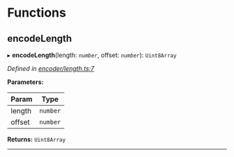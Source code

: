 

# Functions

<a id="encodelength"></a>

##  encodeLength

▸ **encodeLength**(length: *`number`*, offset: *`number`*): `Uint8Array`

*Defined in [encoder/length.ts:7](https://github.com/polkadot-js/common/blob/5ce8f91/packages/util-rlp/src/encoder/length.ts#L7)*

**Parameters:**

| Param | Type |
| ------ | ------ |
| length | `number` |
| offset | `number` |

**Returns:** `Uint8Array`

___

